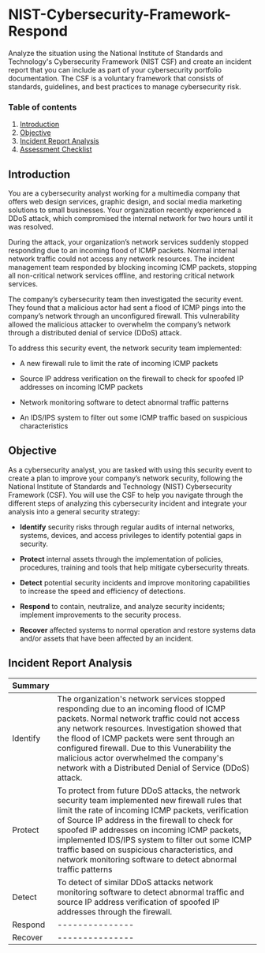 # NIST-Cybersecurity-Framework-Respond
Analyze the situation using the National Institute of Standards and Technology's Cybersecurity Framework (NIST CSF) and create an incident report that you can include as part of your cybersecurity portfolio documentation. The CSF is a voluntary framework that consists of standards, guidelines, and best practices to manage cybersecurity risk.

### Table of contents

1. [Introduction](#introduction)
2. [Objective](#objective)
3. [Incident Report Analysis](#analysis)
4. [Assessment Checklist](#checklist)

## Introduction <a name="introduction">
You are a cybersecurity analyst working for a multimedia company that offers web design services, graphic design, and social media marketing solutions to small businesses. Your organization recently experienced a DDoS attack, which compromised the internal network for two hours until it was resolved.

During the attack, your organization’s network services suddenly stopped responding due to an incoming flood of ICMP packets. Normal internal network traffic could not access any network resources. The incident management team responded by blocking incoming ICMP packets, stopping all non-critical network services offline, and restoring critical network services. 

The company’s cybersecurity team then investigated the security event. They found that a malicious actor had sent a flood of ICMP pings into the company’s network through an unconfigured firewall. This vulnerability allowed the malicious attacker to overwhelm the company’s network through a distributed denial of service (DDoS) attack. 

To address this security event, the network security team implemented: 

- A new firewall rule to limit the rate of incoming ICMP packets

- Source IP address verification on the firewall to check for spoofed IP addresses on incoming ICMP packets

- Network monitoring software to detect abnormal traffic patterns

- An IDS/IPS system to filter out some ICMP traffic based on suspicious characteristics

## Objective <a name="objective">
As a cybersecurity analyst, you are tasked with using this security event to create a plan to improve your company’s network security, following the National Institute of Standards and Technology (NIST) Cybersecurity Framework (CSF). You will use the CSF to help you navigate through the different steps of analyzing this cybersecurity incident and integrate your analysis into a general security strategy:

- **Identify** security risks through regular audits of internal networks, systems, devices, and access privileges to identify potential gaps in security. 

- **Protect** internal assets through the implementation of policies, procedures, training and tools that help mitigate cybersecurity threats. 

- **Detect** potential security incidents and improve monitoring capabilities to increase the speed and efficiency of detections. 

- **Respond** to contain, neutralize, and analyze security incidents; implement improvements to the security process. 

- **Recover** affected systems to normal operation and restore systems data and/or assets that have been affected by an incident.

## Incident Report Analysis <a name="analysis">

| **Summary** |    |
| ----- | ----- |
| Identify | The organization's network services stopped responding due to an incoming flood of ICMP packets. Normal network traffic could not access any network resources. Investigation showed that the flood of ICMP packets were sent through an configured firewall. Due to this Vunerability the malicious actor overwhelmed the company's network with a Distributed Denial of Service (DDoS) attack.|
| Protect | To protect from future DDoS attacks, the network security team  implemented new firewall rules that limit the rate of incoming ICMP packets, verification of Source IP address in the firewall to check for spoofed IP addresses on incoming ICMP packets, implemented IDS/IPS system to filter out some ICMP traffic based on suspicious characteristics, and network monitoring software to detect abnormal traffic patterns |
| Detect | To detect of similar DDoS attacks network monitoring software to detect abnormal traffic and source IP address verification of spoofed IP addresses through the firewall. |
| Respond | --------------- |
| Recover | --------------- |
